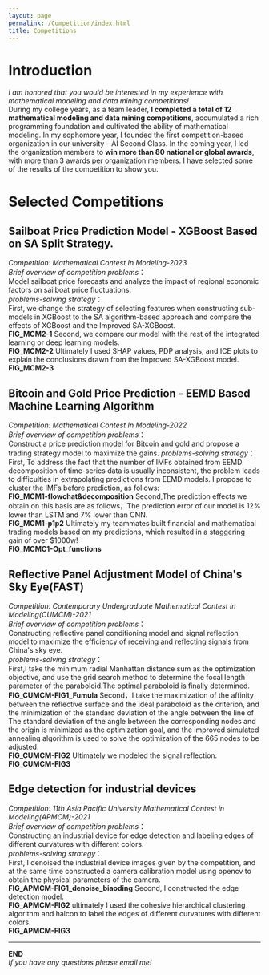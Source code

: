 ```yaml
---
layout: page
permalink: /Competition/index.html
title: Competitions
---
```

# Introduction
  *I am honored that you would be interested in my experience with mathematical modeling and data mining competitions!*<br>
   During my college years, as a team leader, **I completed a total of 12 mathematical modeling and data mining competitions**, accumulated a rich programming foundation and cultivated the ability of mathematical modeling. In my sophomore year, I founded the first competition-based organization in our university - AI Second Class. In the coming year, I led the organization members to **win more than 80 national or global awards**, with more than 3 awards per organization members.
I have selected some of the results of the competition to show you.

# Selected Competitions
## Sailboat Price Prediction Model - XGBoost Based on SA Split Strategy.
*Competition: Mathematical Contest In Modeling-2023*<br>
*Brief overview of competition problems*：<br>
Model sailboat price forecasts and analyze the impact of regional economic factors on sailboat price fluctuations.<br>
*problems-solving strategy*：<br>
First, we change the strategy of selecting features when constructing sub-models in XGBoost to the SA algorithm-based approach and compare the effects of XGBoost and the Improved SA-XGBoost.<br>
**FIG_MCM2-1**
Second, we compare our model with the rest of the integrated learning or deep learning models.<br>
**FIG_MCM2-2**
Ultimately I used SHAP values, PDP analysis, and ICE plots to explain the conclusions drawn from the Improved SA-XGBoost model. <br>
**FIG_MCM2-3**

## Bitcoin and Gold Price Prediction - EEMD Based Machine Learning Algorithm
*Competition: Mathematical Contest In Modeling-2022*<br>
*Brief overview of competition problems*：<br>
Construct a price prediction model for Bitcoin and gold and propose a trading strategy model to maximize the gains.
*problems-solving strategy*：<br>
First, To address the fact that the number of IMFs obtained from EEMD decomposition of time-series data is usually inconsistent, the problem leads to difficulties in extrapolating predictions from EEMD models. I propose to cluster the IMFs before prediction, as follows:<br>
**FIG_MCM1-flowchat&decomposition**
Second,The prediction effects we obtain on this basis are as follows，The prediction error of our model is 12% lower than LSTM and 7% lower than CNN.<br>
**FIG_MCM1-p1p2**
Ultimately my teammates built financial and mathematical trading models based on my predictions, which resulted in a staggering gain of over $1000w!<br>
**FIG_MCMC1-Opt_functions**

## Reflective Panel Adjustment Model of China's Sky Eye(FAST)
*Competition: Contemporary Undergraduate Mathematical Contest in Modeling(CUMCM)-2021*<br>
*Brief overview of competition problems*：<br>
Constructing reflective panel conditioning model and signal reflection model to maximize the efficiency of receiving and reflecting signals from China's sky eye.<br>
*problems-solving strategy*：<br>
First,I take the minimum radial Manhattan distance sum as the optimization objective, and use the grid search method to determine the focal length parameter of the paraboloid.The optimal paraboloid is finally determined.<br>
**FIG_CUMCM-FIG1_Fumula**
Second，I take the maximization of the affinity between the reflective surface and the ideal paraboloid as the criterion, and the minimization of the standard deviation of the angle between the line of The standard deviation of the angle between the corresponding nodes and the origin is minimized as the optimization goal, and the improved simulated annealing algorithm is used to solve the optimization of the 665 nodes to be adjusted. <br>
**FIG_CUMCM-FIG2**
Ultimately we modeled the signal reflection.<br>
**FIG_CUMCM-FIG3**

## Edge detection for industrial devices<br>
*Competition: 11th Asia Pacific University Mathematical Contest in Modeling(APMCM)-2021*<br>
*Brief overview of competition problems*：<br>
Constructing an industrial device for edge detection and labeling edges of different curvatures with different colors.<br>
*problems-solving strategy*：<br>
First, I denoised the industrial device images given by the competition, and at the same time constructed a camera calibration model using opencv to obtain the physical parameters of the camera.<br>
**FIG_APMCM-FIG1_denoise_biaoding**
Second, I constructed the edge detection model.<br>
**FIG_APMCM-FIG2**
ultimately I used the cohesive hierarchical clustering algorithm and halcon to label the edges of different curvatures with different colors.<br>
**FIG_APMCM-FIG3**

---
**END**<br>
*If you have any questions please email me!*


